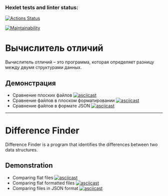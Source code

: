 ### Hexlet tests and linter status:
[![Actions Status](https://github.com/rssolgaleo/python-project-50/actions/workflows/hexlet-check.yml/badge.svg)](https://github.com/rssolgaleo/python-project-50/actions)

[![Maintainability](https://api.codeclimate.com/v1/badges/41ce6d273f995c00eaa5/maintainability)](https://codeclimate.com/github/rssolgaleo/python-project-50/maintainability)

# Вычислитель отличий

Вычислитель отличий – это программа, которая определяет разницу между двумя структурами данных.

## Демонстрация
* Сравнение плоских файлов
[![asciicast](https://asciinema.org/a/688319.svg)](https://asciinema.org/a/688319)
* Сравнение файлов в плоском форматировании
[![asciicast](https://asciinema.org/a/689663.svg)](https://asciinema.org/a/689663)
* Сравнение файлов в формате JSON
[![asciicast](https://asciinema.org/a/689737.svg)](https://asciinema.org/a/689737)

---

# Difference Finder

Difference Finder is a program that identifies the differences between two data structures.

## Demonstration
* Comparing flat files
[![asciicast](https://asciinema.org/a/688319.svg)](https://asciinema.org/a/688319)
* Comparing flat formatted files
[![asciicast](https://asciinema.org/a/689663.svg)](https://asciinema.org/a/689663)
* Comparing files in JSON format
[![asciicast](https://asciinema.org/a/689737.svg)](https://asciinema.org/a/689737)